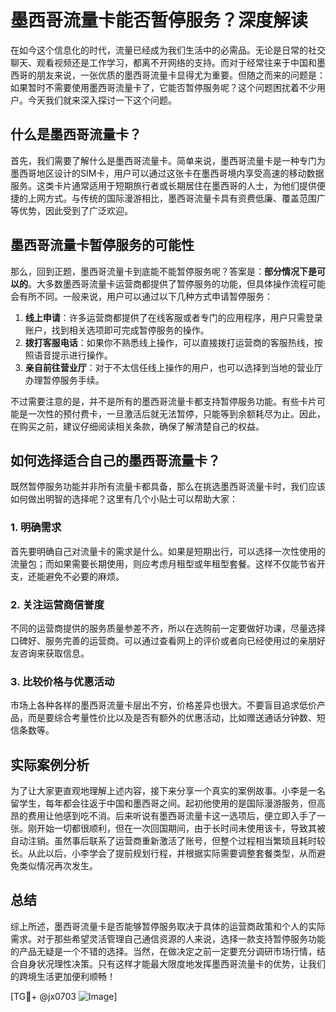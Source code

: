 # 墨西哥流量卡能否暂停服务？深度解读

在如今这个信息化的时代，流量已经成为我们生活中的必需品。无论是日常的社交聊天、观看视频还是工作学习，都离不开网络的支持。而对于经常往来于中国和墨西哥的朋友来说，一张优质的墨西哥流量卡显得尤为重要。但随之而来的问题是：如果暂时不需要使用墨西哥流量卡了，它能否暂停服务呢？这个问题困扰着不少用户。今天我们就来深入探讨一下这个问题。

## 什么是墨西哥流量卡？

首先，我们需要了解什么是墨西哥流量卡。简单来说，墨西哥流量卡是一种专门为墨西哥地区设计的SIM卡，用户可以通过这张卡在墨西哥境内享受高速的移动数据服务。这类卡片通常适用于短期旅行者或长期居住在墨西哥的人士，为他们提供便捷的上网方式。与传统的国际漫游相比，墨西哥流量卡具有资费低廉、覆盖范围广等优势，因此受到了广泛欢迎。

## 墨西哥流量卡暂停服务的可能性

那么，回到正题，墨西哥流量卡到底能不能暂停服务呢？答案是：**部分情况下是可以的**。大多数墨西哥流量卡运营商都提供了暂停服务的功能，但具体操作流程可能会有所不同。一般来说，用户可以通过以下几种方式申请暂停服务：

1. **线上申请**：许多运营商都提供了在线客服或者专门的应用程序，用户只需登录账户，找到相关选项即可完成暂停服务的操作。
2. **拨打客服电话**：如果你不熟悉线上操作，可以直接拨打运营商的客服热线，按照语音提示进行操作。
3. **亲自前往营业厅**：对于不太信任线上操作的用户，也可以选择到当地的营业厅办理暂停服务手续。

不过需要注意的是，并不是所有的墨西哥流量卡都支持暂停服务功能。有些卡片可能是一次性的预付费卡，一旦激活后就无法暂停，只能等到余额耗尽为止。因此，在购买之前，建议仔细阅读相关条款，确保了解清楚自己的权益。

## 如何选择适合自己的墨西哥流量卡？

既然暂停服务功能并非所有流量卡都具备，那么在挑选墨西哥流量卡时，我们应该如何做出明智的选择呢？这里有几个小贴士可以帮助大家：

### 1. 明确需求
首先要明确自己对流量卡的需求是什么。如果是短期出行，可以选择一次性使用的流量包；而如果需要长期使用，则应考虑月租型或年租型套餐。这样不仅能节省开支，还能避免不必要的麻烦。

### 2. 关注运营商信誉度
不同的运营商提供的服务质量参差不齐，所以在选购前一定要做好功课，尽量选择口碑好、服务完善的运营商。可以通过查看网上的评价或者向已经使用过的亲朋好友咨询来获取信息。

### 3. 比较价格与优惠活动
市场上各种各样的墨西哥流量卡层出不穷，价格差异也很大。不要盲目追求低价产品，而是要综合考量性价比以及是否有额外的优惠活动，比如赠送通话分钟数、短信条数等。

## 实际案例分析

为了让大家更直观地理解上述内容，接下来分享一个真实的案例故事。小李是一名留学生，每年都会往返于中国和墨西哥之间。起初他使用的是国际漫游服务，但高昂的费用让他感到吃不消。后来听说有墨西哥流量卡这一选项后，便立即入手了一张。刚开始一切都很顺利，但在一次回国期间，由于长时间未使用该卡，导致其被自动注销。虽然事后联系了运营商重新激活了账号，但整个过程相当繁琐且耗时较长。从此以后，小李学会了提前规划行程，并根据实际需要调整套餐类型，从而避免类似情况再次发生。

## 总结

综上所述，墨西哥流量卡是否能够暂停服务取决于具体的运营商政策和个人的实际需求。对于那些希望灵活管理自己通信资源的人来说，选择一款支持暂停服务功能的产品无疑是一个不错的选择。当然，在做决定之前一定要充分调研市场行情，结合自身状况理性决策。只有这样才能最大限度地发挥墨西哥流量卡的优势，让我们的跨境生活更加便利顺畅！

[TG💪+ @jx0703 ![Image](https://github.com/user-attachments/assets/dbca1d08-cadb-493c-b0ec-ad6f7a83f270)]